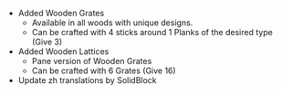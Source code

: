 * Added Wooden Grates
  * Available in all woods with unique designs.
  * Can be crafted with 4 sticks around 1 Planks of the desired type (Give 3)
* Added Wooden Lattices
  * Pane version of Wooden Grates
  * Can be crafted with 6 Grates (Give 16)
* Update zh translations by SolidBlock

